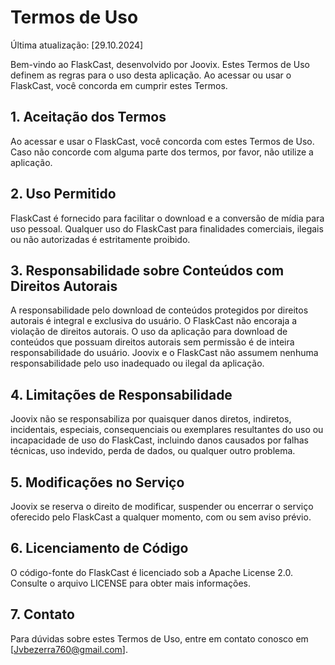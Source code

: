 # Termos de Uso

Última atualização: [29.10.2024]

Bem-vindo ao FlaskCast, desenvolvido por Joovix. Estes Termos de Uso definem as regras para o uso desta aplicação. Ao acessar ou usar o FlaskCast, você concorda em cumprir estes Termos.

## 1. Aceitação dos Termos
Ao acessar e usar o FlaskCast, você concorda com estes Termos de Uso. Caso não concorde com alguma parte dos termos, por favor, não utilize a aplicação.

## 2. Uso Permitido
FlaskCast é fornecido para facilitar o download e a conversão de mídia para uso pessoal. Qualquer uso do FlaskCast para finalidades comerciais, ilegais ou não autorizadas é estritamente proibido.

## 3. Responsabilidade sobre Conteúdos com Direitos Autorais
A responsabilidade pelo download de conteúdos protegidos por direitos autorais é integral e exclusiva do usuário. O FlaskCast não encoraja a violação de direitos autorais. O uso da aplicação para download de conteúdos que possuam direitos autorais sem permissão é de inteira responsabilidade do usuário. Joovix e o FlaskCast não assumem nenhuma responsabilidade pelo uso inadequado ou ilegal da aplicação.

## 4. Limitações de Responsabilidade
Joovix não se responsabiliza por quaisquer danos diretos, indiretos, incidentais, especiais, consequenciais ou exemplares resultantes do uso ou incapacidade de uso do FlaskCast, incluindo danos causados por falhas técnicas, uso indevido, perda de dados, ou qualquer outro problema.

## 5. Modificações no Serviço
Joovix se reserva o direito de modificar, suspender ou encerrar o serviço oferecido pelo FlaskCast a qualquer momento, com ou sem aviso prévio.

## 6. Licenciamento de Código
O código-fonte do FlaskCast é licenciado sob a Apache License 2.0. Consulte o arquivo LICENSE para obter mais informações.

## 7. Contato
Para dúvidas sobre estes Termos de Uso, entre em contato conosco em [Jvbezerra760@gmail.com].

